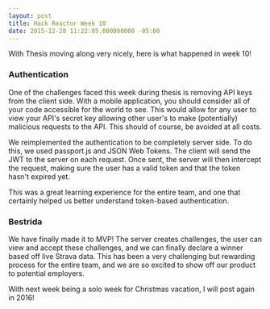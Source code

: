 ```yaml
---
layout: post
title: Hack Reactor Week 10
date: 2015-12-28 11:22:05.000000000 -05:00
---
```

With Thesis moving along very nicely, here is what happened in week 10!

### Authentication
One of the challenges faced this week during thesis is removing API keys from the client side. With a mobile application, you should consider all of your code accessible for the world to see. This would allow for any user to view your API's secret key allowing other user's to make (potentially) malicious requests to the API. This should of course, be avoided at all costs.

We reimplemented the authentication to be completely server side. To do this, we used passport.js and JSON Web Tokens. The client will send the JWT to the server on each request. Once sent, the server will then intercept the request, making sure the user has a valid token and that the token hasn't expired yet.

This was a great learning experience for the entire team, and one that certainly helped us better understand token-based authentication.

### Bestrida

We have finally made it to MVP! The server creates challenges, the user can view and accept these challenges, and we can finally declare a winner based off live Strava data. This has been a very challenging but rewarding process for the entire team, and we are so excited to show off our product to potential employers.

With next week being a solo week for Christmas vacation, I will post again in 2016! 
